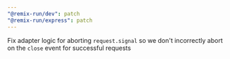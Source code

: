```yaml
---
"@remix-run/dev": patch
"@remix-run/express": patch
---
```


Fix adapter logic for aborting `request.signal` so we don't incorrectly abort on the `close` event for successful requests
